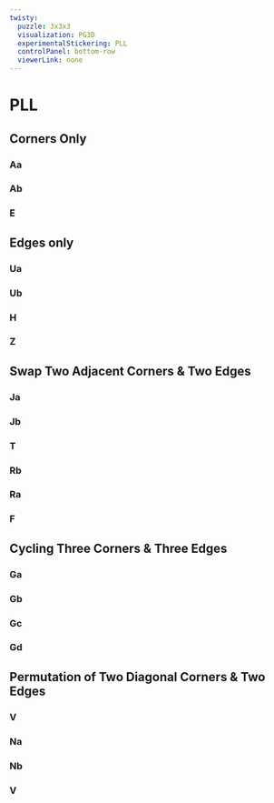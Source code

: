 ```yaml
---
twisty:
  puzzle: 3x3x3
  visualization: PG3D
  experimentalStickering: PLL
  controlPanel: bottom-row
  viewerLink: none
---
```


# PLL

## Corners Only

### Aa

<CubingAlgorithm 
  name="Aa Perm"
  algorithm="x (R' U R') D2 (R U' R') D2 R2"
/>

### Ab

<CubingAlgorithm 
  name="Ab Perm"
  algorithm="x R2 D2 (R U R') D2 (R U' R)"
  alternative="[y'] x (L U' L) D2 (L' U L) D2 L2"
/>

### E

<CubingAlgorithm 
  name="E Perm"
  algorithm="x' (R U') (R' D) (R U R' D') (R U R' D) (R U') (R' D')"
/>

## Edges only

### Ua
<CubingAlgorithm 
  name="Ua Perm"
  algorithm="(R U' R U) (R U) (R U') (R' U' R2)"
  alternative="[y2] (R2 U' (R' U' R U) (R U) (R U' R)"
/>

### Ub
<CubingAlgorithm 
  name="Ub Perm"
  algorithm="(R2 U) (R U R' U') (R' U') (R' U R')"
  alternative="[y2] (R' U R' U') (R' U') (R' U) (R U R2)"
/>

### H
<CubingAlgorithm 
  name="H Perm"
  algorithm="(M2' U) (M2' U2) (M2' U) M2'"
/>

### Z
<CubingAlgorithm 
  name="Z Perm"
  algorithm="(M2' U) (M2' U) (M' U2) (M2' U2) (M' U2)"
/>

## Swap Two Adjacent Corners & Two Edges

### Ja
<CubingAlgorithm 
  name="Ja Perm"
  algorithm="(R' U L') U2 (R U' R') U2 (L R U')"
/>

### Jb
<CubingAlgorithm 
  name="Jb Perm"
  algorithm="(R U R' F') (R U R' U') (R' F) (R2 U') (R' U')"
/>

### T
<CubingAlgorithm 
  name="T Perm"
  algorithm="(R U R' U') (R' F) (R2 U') (R' U' R U) (R' F')"
/>

### Rb
<CubingAlgorithm 
  name="Rb Perm"
  algorithm="(R' U2) (R U2) (R' F R U R' U') (R' F' R2 U')"
/>

### Ra
<CubingAlgorithm 
  name="Ra Perm"
  algorithm="R U R' F' R U2 R' U2 R' F R U R U2 R' U'"
/>

### F
<CubingAlgorithm
  name="F Perm"
  algorithm="R' U' F' (R U R' U') (R' F) (R2 U') (R' U' R U) (R' U R)"
/>

## Cycling Three Corners & Three Edges

### Ga
<CubingAlgorithm
  name="Ga PLL"
  algorithm="R2 U R' U R' U' R U' R2 (D U') R' U R D'"
/>

### Gb
<CubingAlgorithm
  name="Gb PLL"
  algorithm="R' U' R (U D') R2 U R' U R U' R U' R2 D"
/>

### Gc
<CubingAlgorithm 
  name="Gc PLL"
  algorithm="R2 U' R U' R U R' U R2 (D' U) R U' R' D"
/>

### Gd
<CubingAlgorithm 
  name="Gd PLL"
  algorithm="R U R' (U' D) R2 U' R U' R' U R' U R2 D'"
/>

## Permutation of Two Diagonal Corners & Two Edges

### V
<CubingAlgorithm
  name="V PLL"
  algorithm="(R' U R' Dw') (R' F' R2 U') (R' U R' F) (R F)"
/>

### Na
<CubingAlgorithm
  name="Na PLL"
  algorithm="R U R' U (R U R' F' R U R' U' R' F R2 U' R') U2 R U' R'"
/>

### Nb
<CubingAlgorithm
  name="Nb PLL"
  algorithm="R' (U R U' R') (F' U' F) (R U R' F) (R' F' R U' R)"
/>

### V
<CubingAlgorithm
  name="Y PLL"
  algorithm="(F R U') (R' U' R U) (R' F') (R U R' U') (R' F R F')"
/>